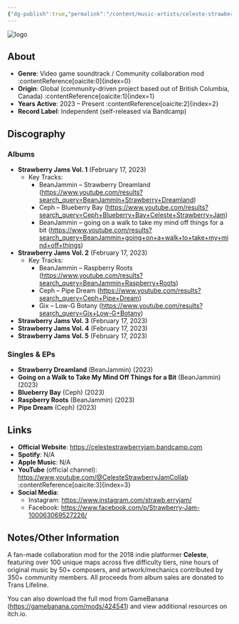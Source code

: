 ```yaml
---
{"dg-publish":true,"permalink":"/content/music-artists/celeste-strawberry-jam-music/","tags":["#MusicArtist"],"noteIcon":"","created":"2025-08-28T23:54:14.289+02:00","updated":"2025-04-28T17:20:45.402+02:00"}
---
```



<img src="/img/MALOGO/CelesteStrawberryJam.png" alt="logo" class="round-img round-img-200">

## About

* **Genre**: Video game soundtrack / Community collaboration mod :contentReference[oaicite:0]{index=0}  
* **Origin**: Global (community-driven project based out of British Columbia, Canada) :contentReference[oaicite:1]{index=1}  
* **Years Active**: 2023 – Present :contentReference[oaicite:2]{index=2}  
* **Record Label**: Independent (self-released via Bandcamp)   

## Discography

### Albums

* **Strawberry Jams Vol. 1** (February 17, 2023)  
  * Key Tracks:  
    * BeanJammin – Strawberry Dreamland (<https://www.youtube.com/results?search_query=BeanJammin+Strawberry+Dreamland>)   
    * Ceph – Blueberry Bay (<https://www.youtube.com/results?search_query=Ceph+Blueberry+Bay+Celeste+Strawberry+Jam>)   
    * BeanJammin – going on a walk to take my mind off things for a bit (<https://www.youtube.com/results?search_query=BeanJammin+going+on+a+walk+to+take+my+mind+off+things>)   
* **Strawberry Jams Vol. 2** (February 17, 2023)  
  * Key Tracks:  
    * BeanJammin – Raspberry Roots (<https://www.youtube.com/results?search_query=BeanJammin+Raspberry+Roots>)   
    * Ceph – Pipe Dream (<https://www.youtube.com/results?search_query=Ceph+Pipe+Dream>)   
    * Gix – Low-G Botany (<https://www.youtube.com/results?search_query=Gix+Low-G+Botany>)   
* **Strawberry Jams Vol. 3** (February 17, 2023)   
* **Strawberry Jams Vol. 4** (February 17, 2023)   
* **Strawberry Jams Vol. 5** (February 17, 2023)   

### Singles & EPs

* **Strawberry Dreamland** (BeanJammin) (2023)   
* **Going on a Walk to Take My Mind Off Things for a Bit** (BeanJammin) (2023)   
* **Blueberry Bay** (Ceph) (2023)   
* **Raspberry Roots** (BeanJammin) (2023)   
* **Pipe Dream** (Ceph) (2023)   

## Links

* **Official Website**: <https://celestestrawberryjam.bandcamp.com>   
* **Spotify**: N/A  
* **Apple Music**: N/A  
* **YouTube** (official channel): <https://www.youtube.com/@CelesteStrawberryJamCollab> :contentReference[oaicite:3]{index=3}  
* **Social Media**:  
  * Instagram: <https://www.instagram.com/strawb.erryjam/>   
  * Facebook: <https://www.facebook.com/p/Strawberry-Jam-100063069527226/>   

## Notes/Other Information

A fan-made collaboration mod for the 2018 indie platformer **Celeste**, featuring over 100 unique maps across five difficulty tiers, nine hours of original music by 50+ composers, and artwork/mechanics contributed by 350+ community members. All proceeds from album sales are donated to Trans Lifeline. 

You can also download the full mod from GameBanana (<https://gamebanana.com/mods/424541>) and view additional resources on itch.io. 